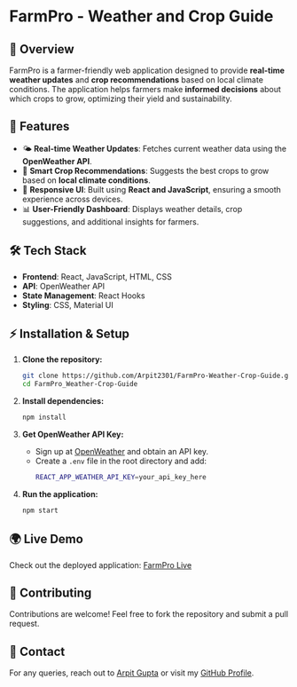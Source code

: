 # FarmPro - Weather and Crop Guide

## 🌾 Overview
FarmPro is a farmer-friendly web application designed to provide **real-time weather updates** and **crop recommendations** based on local climate conditions. The application helps farmers make **informed decisions** about which crops to grow, optimizing their yield and sustainability.

## 🚀 Features
- 🌤 **Real-time Weather Updates**: Fetches current weather data using the **OpenWeather API**.
- 🌱 **Smart Crop Recommendations**: Suggests the best crops to grow based on **local climate conditions**.
- 📱 **Responsive UI**: Built using **React and JavaScript**, ensuring a smooth experience across devices.
- 📊 **User-Friendly Dashboard**: Displays weather details, crop suggestions, and additional insights for farmers.

## 🛠 Tech Stack
- **Frontend**: React, JavaScript, HTML, CSS
- **API**: OpenWeather API
- **State Management**: React Hooks
- **Styling**: CSS, Material UI

## ⚡ Installation & Setup
1. **Clone the repository:**
   ```sh
   git clone https://github.com/Arpit2301/FarmPro-Weather-Crop-Guide.git
   cd FarmPro_Weather-Crop-Guide
   ```

2. **Install dependencies:**
   ```sh
   npm install
   ```

3. **Get OpenWeather API Key:**
   - Sign up at [OpenWeather](https://openweathermap.org/) and obtain an API key.
   - Create a `.env` file in the root directory and add:
     ```sh
     REACT_APP_WEATHER_API_KEY=your_api_key_here
     ```

4. **Run the application:**
   ```sh
   npm start
   ```

## 🌍 Live Demo
Check out the deployed application: [FarmPro Live](https://curious-blini-fc48eb.netlify.app/)

## 🤝 Contributing
Contributions are welcome! Feel free to fork the repository and submit a pull request.

## 📧 Contact
For any queries, reach out to [Arpit Gupta](mailto:apgupta976@gmail.com) or visit my [GitHub Profile](https://github.com/Arpit2301).
